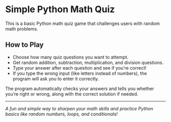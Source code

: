#  Simple Python Math Quiz

This is a basic Python math quiz game that challenges users with random math problems.

##  How to Play

-  Choose how many quiz questions you want to attempt.
-  Get random addition, subtraction, multiplication, and division questions.
-  Type your answer after each question and see if you’re correct!
-  If you type the wrong input (like letters instead of numbers), the program will ask you to enter it correctly.

The program automatically checks your answers and tells you whether you’re right or wrong, along with the correct solution if needed.

---

 *A fun and simple way to sharpen your math skills and practice Python basics like random numbers, loops, and conditionals!*
